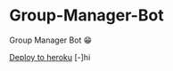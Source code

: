 # Group-Manager-Bot
Group Manager Bot 😁


[Deploy to heroku](https://heroku.com/deploy?template=https://github.com/KoshikKumar17/test)
[-]hi
